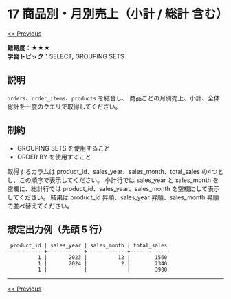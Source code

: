 # 17 商品別・月別売上（小計 / 総計 含む）

[<< Previous](problem_16.md)

**難易度**：★★★  
**学習トピック**：SELECT, GROUPING SETS

## 説明
`orders`、`order_items`、`products` を結合し、
商品ごとの月別売上、小計、全体総計を一度のクエリで取得してください。

## 制約

* GROUPING SETS を使用すること
* ORDER BY を使用すること

取得するカラムは product_id、sales_year、sales_month、total_sales の4つとし、この順序で表示してください。
小計行では sales_year と sales_month を空欄に、総計行では product_id、sales_year、sales_month を空欄にして表示してください。
結果は product_id 昇順、sales_year 昇順、sales_month 昇順で並べ替えてください。

## 想定出力例（先頭 5 行）

```
 product_id | sales_year | sales_month | total_sales 
------------+------------+-------------+-------------
          1 |       2023 |          12 |        1560
          1 |       2024 |           2 |        2340
          1 |            |             |        3900
```

---

[<< Previous](problem_16.md)

